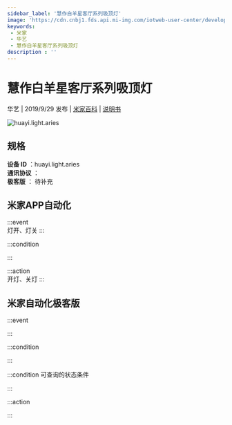 ```yaml
---
sidebar_label: '慧作白羊星客厅系列吸顶灯'
image: 'https://cdn.cnbj1.fds.api.mi-img.com/iotweb-user-center/developer_1679047615200F2lZSSdY.png?GalaxyAccessKeyId=AKVGLQWBOVIRQ3XLEW&Expires=9223372036854775807&Signature=L2ps/bH3ccxYtQssZLsXGYTVOOA='
keywords: 
 - 米家
 - 华艺
 - 慧作白羊星客厅系列吸顶灯
description : ''
---
```

# 慧作白羊星客厅系列吸顶灯

华艺 | 2019/9/29 发布 | [米家百科](https://home.mi.com/webapp/content/baike/product/index.html?model=huayi.light.aries) | [说明书](https://home.mi.com/views/introduction.html?model=huayi.light.aries&region=cn)

![huayi.light.aries](https://cdn.cnbj1.fds.api.mi-img.com/iotweb-user-center/developer_1679047615200F2lZSSdY.png?GalaxyAccessKeyId=AKVGLQWBOVIRQ3XLEW&Expires=9223372036854775807&Signature=L2ps/bH3ccxYtQssZLsXGYTVOOA=)

## 规格  
> 
**设备 ID** ：huayi.light.aries  
**通讯协议** ：  
**极客版**  ： 待补充 


## 米家APP自动化  

:::event  
灯开、灯关
:::

:::condition  

:::

:::action   
开灯、关灯
:::

## 米家自动化极客版  

:::event  

:::

:::condition  

:::

:::condition 可查询的状态条件  

:::

:::action  

:::

        
